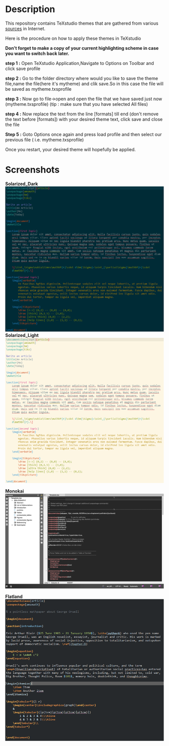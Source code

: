 # Description

This repository contains TeXstudio themes that are gathered from various [sources](Screenshots/Sources) in Internet.


Here is the procedure on how to apply these themes in TeXstudio

**Don't forget to make a copy of your current highlighting scheme in case you want to switch back later.**

**step 1 :** Open TeXstudio Application,Navigate to Options on Toolbar and click save profile

**step 2 :** Go to the folder directory where would you like to save the theme file,name the file(here it's mytheme) and clik save.So in this case the file will be saved as mytheme.txsprofile

**step 3 :** Now go to file->open and open the file that we have saved just now (mytheme.txsprofile) (tip : make sure that you have selected All files)

**step 4 :** Now replace the text from the line [formats] till end (don't remove the text before [formats]) with your desired theme text, click save and close the file

**Step 5 :** Goto Options once again and press load profile and then select our previous file ( i.e. mytheme.txsprofile)

Once you restart, your desired theme will hopefully be applied.

# Screenshots
**Solarized_Dark** ![alt Solarized_Dark](Screenshots/Solarized_Dark.png)
**Solarized_Light** ![alt Solarized_Light](Screenshots/Solarized_Light.png)

**Monokai** ![alt Monokai](Screenshots/Monokai.png)

**Flatland** ![alt Flatland](Screenshots/Flatland.png)
